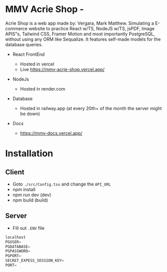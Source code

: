 # MMV Acrie Shop - 

Acrie Shop is a web app made by: Vergara, Mark Matthew.
Simulating a E-commerce website to practice React w/TS, NodeJS w/TS, jsPDF, Image APIS"s,
Tailwind CSS, Framer Motion and most importantly PostgreSQL, without using any ORM like Sequalize.
It features self-made models for the database queries.

- React FrontEnd
  - Hosted in vercel
  - Live https://mmv-acrie-shop.vercel.app/
  
- NodeJs
  - Hosted in render.com
  
- Database
  - Hosted in railway.app (at every 20th+ of the month the server might be down)
- Docs
  - https://mmv-docs.vercel.app/




# Installation

## Client
- Goto `./src/Config.tsx` and change the `API_URL`
- npm install
- npm run dev (dev)
- npm build (build)




## Server
- Fill out `.ENV` file
```javascript
localhost
PGUSER=
PGDATABASE=
PGPASSWORD=
PGPORT=
SECRET_EXPESS_SESSION_KEY=
PORT=
```


